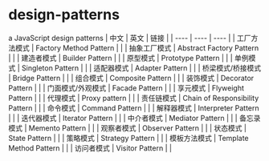 # design-patterns
a JavaScript design patterns
|  中文   | 英文  | 链接  |
|  ----  | ----  | ----  |
| 工厂方法模式  | Factory Method Pattern |  |
| 抽象工厂模式  | Abstract Factory Pattern |  |
| 建造者模式  | Builder Pattern |  |
| 原型模式  | Prototype Pattern |  |
| 单例模式  | Singleton Pattern |  |
| 适配器模式  | Adapter Pattern |  |
| 桥梁模式/桥接模式  | Bridge Pattern |  |
| 组合模式  | Composite Pattern |  |
| 装饰模式  | Decorator Pattern |  |
| 门面模式/外观模式  | Facade Pattern |  |
| 享元模式  | Flyweight Pattern |  |
| 代理模式  | Proxy pattern |  |
| 责任链模式  | Chain of Responsibility Pattern |  |
| 命令模式  | Command Pattern |  |
| 解释器模式  | Interpreter Pattern |  |
| 迭代器模式  | Iterator Pattern |  |
| 中介者模式  | Mediator Pattern |  |
| 备忘录模式  | Memento Pattern |  |
| 观察者模式  | Observer Pattern |  |
| 状态模式  | State Pattern |  |
| 策略模式  | Strategy Pattern |  |
| 模板方法模式  | Template Method Pattern |  |
| 访问者模式  | Visitor Pattern |  |
